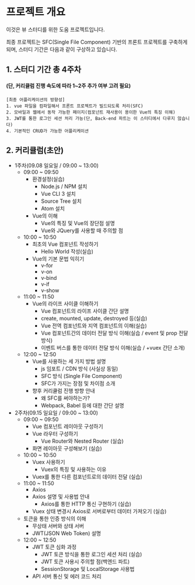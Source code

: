 프로젝트 개요
======================
이것은 뷰 스터디를 위한 도움 프로젝트입니다.

최종 프로젝트는 SFC(Single File Component) 기반의 프론트 프로젝트를 구축하게 되며, 
스터디 기간은 다음과 같이 구상하고 있습니다.

## 1. 스터디 기간 총 4주차
#### (단, 커리큘럼 진행 속도에 따라 1~2주 추가 여부 고려 필요)
	[최종 어플리케이션의 방향성]
	1. vue 파일을 컴파일해서 프론트 프로젝트가 빌드되도록 처리(SFC)
	2. 모바일과 웹에서 동작 가능한 페이지(컴포넌트 재사용이 용이한 Vue의 특징 이해)
	3. JWT를 통한 로그인 세션 처리 가능(단, Back-end 파트는 이 스터디에서 다루지 않습니다)
	4. 기본적인 CRUD가 가능한 어플리케이션
 
 
## 2. 커리큘럼(초안)
  * 1주차(09.08 일요일 / 09:00 ~ 13:00)
     - 09:00 ~ 09:50
        - 환경설정(실습)
            * Node.js / NPM 설치
            * Vue CLI 3 설치
            * Source Tree 설치
            * Atom 설치
        - Vue의 이해
            * Vue의 특징 및 Vue의 장단점 설명
            * Vue와 JQuery를 사용할 때 주의할 점
     - 10:00 ~ 10:50
        - 최초의 Vue 컴포넌트 작성하기
            * Hello World 작성(실습)
        - Vue의 기본 문법 익히기
            * v-for
            * v-on
            * v-bind
            * v-if
            * v-show
     - 11:00 ~ 11:50
        - Vue의 라이프 사이클 이해하기
            * Vue 컴포넌트의 라이프 사이클 간단 설명
            * create, mounted, update, destroyed 등(실습)
            * Vue 전역 컴포넌트와 지역 컴포넌트의 이해(실습)
            * Vue 컴포넌트간의 데이터 전달 방식 이해(실습 / event 및 prop 전달 방식)
            * 이벤트 버스를 통한 데이터 전달 방식 이해(실습 / +vuex 간단 소개)
     - 12:00 ~ 12:50
        - Vue를 사용하는 세 가지 방법 설명
            * js 임포트 / CDN 방식 (사실상 동일)
            * SFC 방식 (Single File Component)
            * SFC가 가지는 장점 및 차이점 소개
        - 향후 커리큘럼 진행 방향 안내
            * 왜 SFC를 써야하는가?
            * Webpack, Babel 등에 대한 간단 설명
  * 2주차(09.15 일요일 / 09:00 ~ 13:00)
     - 09:00 ~ 09:50
        - Vue 컴포넌트 레이아웃 구성하기
        - Vue 라우터 구성하기
            * Vue Router와 Nested Router (실습)
	    * 화면 레이아웃 구성해보기 (실습)
     - 10:00 ~ 10:50
        - Vuex 사용하기
            * Vuex의 특징 및 사용하는 이유
	    * Vuex를 통한 다른 컴포넌트로의 데이터 전달 (실습)
     - 11:00 ~ 11:50
        - Axios
	    * Axios 설명 및 사용법 안내
            * Axios를 통한 HTTP 통신 구현하기 (실습)
	    * Vuex 상태 변경시 Axios로 서버로부터 데이터 가져오기 (실습)
	- 토큰을 통한 인증 방식의 이해
	    * 무상태 서버와 상태 서버
	    * JWT(JSON Web Token) 설명
     - 12:00 ~ 12:50
        - JWT 토큰 심화 과정
            * JWT 토큰 방식을 통한 로그인 세션 처리 (실습)
            * JWT 토큰 사용시 주의할 점(백엔드 파트)
            * SessionStorage 및 LocalStorage 사용법
	    * API 서버 통신 및 에러 코드 처리
